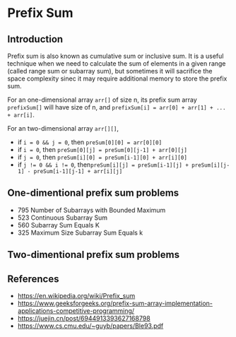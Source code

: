 # Prefix Sum

## Introduction
Prefix sum is also known as cumulative sum or inclusive sum. It is a useful technique when we need to calculate the sum of elements in a given range (called range sum or subarray sum), but sometimes it will sacrifice the space complexity sinec it may require additional memory to store the prefix sum. 

For an one-dimensional array ```arr[]``` of size n, its prefix sum array ```prefixSum[]``` will have size of n, and ```prefixSum[i] = arr[0] + arr[1] + ... + arr[i]```.

For an two-dimensional array ```arr[][]```,
- if ```i = 0 && j = 0```, then ```preSum[0][0] = arr[0][0]```
- if ```i = 0```, then ```preSum[0][j] = preSum[0][j-1] + arr[0][j]```
- if ```j = 0```, then ```preSum[i][0] = preSum[i-1][0] + arr[i][0]```
- if ```j != 0 && i != 0```, then```preSum[i][j] = preSum[i-1][j] + preSum[i][j-1] - preSum[i-1][j-1] + arr[i][j]```


## One-dimentional prefix sum problems
- 795 Number of Subarrays with Bounded Maximum
- 523 Continuous Subarray Sum
- 560 Subarray Sum Equals K
- 325 Maximum Size Subarray Sum Equals k

## Two-dimentional prefix sum problems

## References
- https://en.wikipedia.org/wiki/Prefix_sum
- https://www.geeksforgeeks.org/prefix-sum-array-implementation-applications-competitive-programming/
- https://juejin.cn/post/6944913393627168798
- https://www.cs.cmu.edu/~guyb/papers/Ble93.pdf
